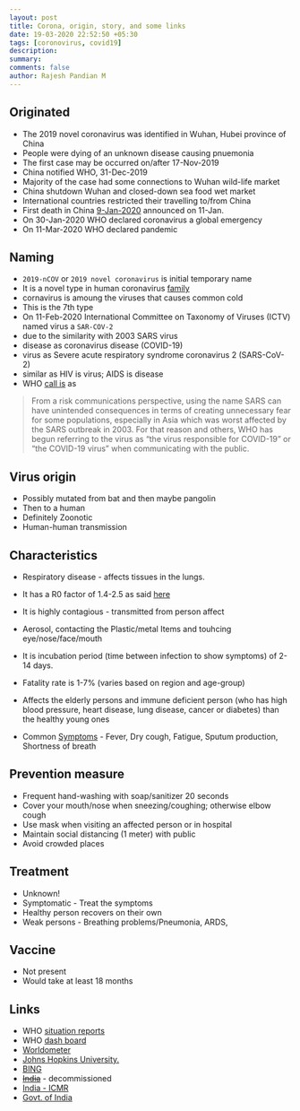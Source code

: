 ```yaml
---
layout: post
title: Corona, origin, story, and some links
date: 19-03-2020 22:52:50 +05:30
tags: [coronovirus, covid19]
description:
summary:
comments: false
author: Rajesh Pandian M
---
```


## Originated
- The 2019 novel coronavirus was identified in Wuhan, Hubei province of China
- People were dying of an unknown disease causing pnuemonia
- The first case may be occurred on/after 17-Nov-2019
- China notified WHO, 31-Dec-2019
- Majority of the case had some connections to Wuhan wild-life market
- China shutdown Wuhan and closed-down sea food wet market
- International countries restricted their travelling to/from China
- First death in China [9-Jan-2020](https://www.aljazeera.com/news/2020/01/timeline-china-coronavirus-spread-200126061554884.html) announced on 11-Jan.
- On 30-Jan-2020 WHO declared coronavirus a global emergency
- On 11-Mar-2020 WHO declared pandemic

## Naming

- `2019-nCOV` or `2019 novel coronavirus` is initial temporary name
- It is a novel type in human coronavirus [family](https://en.wikipedia.org/wiki/Coronavirus#Human_coronaviruses)
- cornavirus is amoung the viruses that causes common cold
- This is the 7th type
- On 11-Feb-2020 International Committee on Taxonomy of Viruses (ICTV) named virus a `SAR-COV-2`
- due to the similarity with 2003 SARS virus
- disease as coronavirus disease (COVID-19)
- virus as Severe acute respiratory syndrome coronavirus 2 (SARS-CoV-2)
- similar as HIV is virus; AIDS is disease
- WHO [call is](https://www.who.int/emergencies/diseases/novel-coronavirus-2019/technical-guidance/naming-the-coronavirus-disease-(covid-2019)-and-the-virus-that-causes-it) as
> From a risk communications perspective, using the name SARS can have unintended consequences in terms of creating unnecessary fear for some populations, especially in Asia which was worst affected by the SARS outbreak in 2003.
>For that reason and others, WHO has begun referring to the virus as “the virus responsible for COVID-19” or “the COVID-19 virus” when communicating with the public.

## Virus origin

- Possibly mutated from bat and then maybe pangolin
- Then to a human
- Definitely Zoonotic
- Human-human transmission

## Characteristics

- Respiratory disease - affects tissues in the lungs.
- It has a R0 factor of 1.4-2.5 as said [here](https://www.who.int/news-room/detail/23-01-2020-statement-on-the-meeting-of-the-international-health-regulations-(2005)-emergency-committee-regarding-the-outbreak-of-novel-coronavirus-(2019-ncov))

- It is highly contagious - transmitted from person affect
- Aerosol, contacting the Plastic/metal Items and touhcing eye/nose/face/mouth
- It is incubation period (time between infection to show symptoms) of 2-14 days.
- Fatality rate is 1-7% (varies based on region and age-group)
- Affects the elderly persons and immune deficient person (who has high blood pressure, heart disease, lung disease, cancer or diabetes) than the healthy young ones
- Common [Symptoms](https://en.wikipedia.org/wiki/Coronavirus_disease_2019#Signs_and_symptoms) - Fever, Dry cough, Fatigue, Sputum production, Shortness of breath

## Prevention measure

- Frequent hand-washing with soap/sanitizer 20 seconds
- Cover your mouth/nose when sneezing/coughing; otherwise elbow cough
- Use mask when visiting an affected person or in hospital
- Maintain social distancing (1 meter) with public
- Avoid crowded places

## Treatment

- Unknown!
- Symptomatic - Treat the symptoms
- Healthy person recovers on their own
- Weak persons - Breathing problems/Pneumonia, ARDS,

## Vaccine

- Not present
- Would take at least 18 months

## Links

- WHO [situation reports](https://www.who.int/emergencies/diseases/novel-coronavirus-2019/situation-reports)
- WHO [dash board](https://experience.arcgis.com/experience/685d0ace521648f8a5beeeee1b9125cd)
- [Worldometer](https://www.worldometers.info/coronavirus/)
- [Johns Hopkins University.](https://coronavirus.jhu.edu/map.html)
- [BING](https://www.bing.com/covid)
- [~~India~~](https://covidout.in/) - decommissioned
- [India - ICMR](http://covidindiaupdates.in/index.php)
- [Govt. of India](https://www.mohfw.gov.in/)

